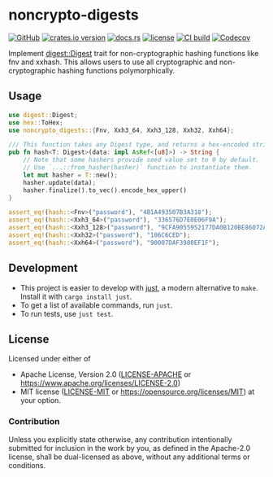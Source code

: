 # noncrypto-digests

[![GitHub](https://img.shields.io/badge/github-noncrypto--digests-8da0cb?logo=github)](https://github.com/nyurik/noncrypto-digests)
[![crates.io version](https://img.shields.io/crates/v/noncrypto-digests)](https://crates.io/crates/noncrypto-digests)
[![docs.rs](https://img.shields.io/docsrs/noncrypto-digests)](https://docs.rs/noncrypto-digests)
[![license](https://img.shields.io/crates/l/noncrypto-digests)](https://github.com/nyurik/noncrypto-digests/blob/main/LICENSE-APACHE)
[![CI build](https://github.com/nyurik/noncrypto-digests/actions/workflows/ci.yml/badge.svg)](https://github.com/nyurik/noncrypto-digests/actions)
[![Codecov](https://img.shields.io/codecov/c/github/nyurik/noncrypto-digests)](https://app.codecov.io/gh/nyurik/noncrypto-digests)

Implement [digest::Digest](https://docs.rs/digest/latest/digest/trait.Digest.html) trait for non-cryptographic hashing functions like fnv and xxhash. This allows users to use all cryptographic and non-cryptographic hashing functions polymorphically.

## Usage

```rust
use digest::Digest;
use hex::ToHex;
use noncrypto_digests::{Fnv, Xxh3_64, Xxh3_128, Xxh32, Xxh64};

/// This function takes any Digest type, and returns a hex-encoded string.
pub fn hash<T: Digest>(data: impl AsRef<[u8]>) -> String {
    // Note that some hashers provide seed value set to 0 by default.
    // Use `...::from_hasher(hasher)` function to instantiate them.
    let mut hasher = T::new();
    hasher.update(data);
    hasher.finalize().to_vec().encode_hex_upper()
}

assert_eq!(hash::<Fnv>("password"), "4B1A493507B3A318");
assert_eq!(hash::<Xxh3_64>("password"), "336576D7E0E06F9A");
assert_eq!(hash::<Xxh3_128>("password"), "9CFA9055952177DA0B120BE86072A8F0");
assert_eq!(hash::<Xxh32>("password"), "106C6CED");
assert_eq!(hash::<Xxh64>("password"), "90007DAF3980EF1F");
```

## Development

* This project is easier to develop with [just](https://github.com/casey/just#readme), a modern alternative to `make`.
  Install it with `cargo install just`.
* To get a list of available commands, run `just`.
* To run tests, use `just test`.

## License

Licensed under either of

* Apache License, Version 2.0 ([LICENSE-APACHE](LICENSE-APACHE) or <https://www.apache.org/licenses/LICENSE-2.0>)
* MIT license ([LICENSE-MIT](LICENSE-MIT) or <https://opensource.org/licenses/MIT>)
  at your option.

### Contribution

Unless you explicitly state otherwise, any contribution intentionally
submitted for inclusion in the work by you, as defined in the
Apache-2.0 license, shall be dual-licensed as above, without any
additional terms or conditions.
